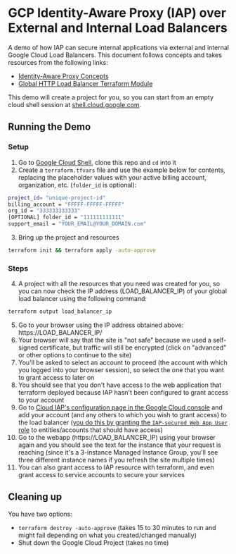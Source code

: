 # GCP Identity-Aware Proxy (IAP) over External and Internal Load Balancers

A demo of how IAP can secure internal applications via external and internal Google Cloud Load Balancers. This document follows concepts and takes resources from the following links:
- [Identity-Aware Proxy Concepts](https://cloud.google.com/iap/docs/concepts-overview)
- [Global HTTP Load Balancer Terraform Module](https://github.com/terraform-google-modules/terraform-google-lb-http)


This demo will create a project for you, so you can start from an empty cloud shell session at [shell.cloud.google.com](shell.cloud.google.com).

## Running the Demo

### Setup
1. Go to [Google Cloud Shell](https://shell.cloud.google.com), clone this repo and `cd` into it
2. Create a `terraform.tfvars` file and use the example below for contents, replacing the placeholder values with your active billing account, organization, etc. (`folder_id` is optional):
```sh
project_id= "unique-project-id"
billing_account = "FFFFF-FFFFF-FFFFF"
org_id = "333333333333"
[OPTIONAL] folder_id = "111111111111"
support_email = "YOUR_EMAIL@YOUR_DOMAIN.com"
```
3. Bring up the project and resources
```sh
terraform init && terraform apply -auto-approve
```

### Steps

4. A project with all the resources that you need was created for you, so you can now check the IP address (LOAD_BALANCER_IP) of your global load balancer using the following command:
```sh
terraform output load_balancer_ip
```
5. Go to your browser using the IP address obtained above: https://LOAD_BALANCER_IP/
6. Your browser will say that the site is "not safe" because we used a self-signed certificate, but traffic will still be encrypted (click on "advanced" or other options to continue to the site)
7. You'll be asked to select an account to proceed (the account with which you logged into your browser session), so select the one that you want to grant access to later on
8. You should see that you don't have access to the web application that terraform deployed because IAP hasn't been configured to grant access to your account
9. Go to [Cloud IAP's configuration page in the Google Cloud console](https://console.cloud.google.com/security/iap) and add your account (and any others to which you wish to grant access) to the load balancer ([you do this by granting the `IAP-secured Web App User` role](https://cloud.google.com/iap/docs/concepts-overview#authorization) to entities/accounts that should have access)
10. Go to the webapp (https://LOAD_BALANCER_IP) using your browser again and you should see the text for the instance that your request is reaching (since it's a 3-instance Managed Instance Group, you'll see three different instance names if you refresh the site multiple times)
11. You can also grant access to IAP resource with terraform, and even grant access to service accounts to secure your services

## Cleaning up
You have two options:
- `terraform destroy -auto-approve` (takes 15 to 30 minutes to run and might fail depending on what you created/changed manually)
- Shut down the Google Cloud Project (takes no time)